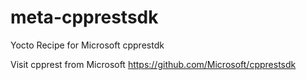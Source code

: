 # meta-cpprestsdk
Yocto Recipe for Microsoft cpprestdk

Visit cpprest from Microsoft
https://github.com/Microsoft/cpprestsdk
